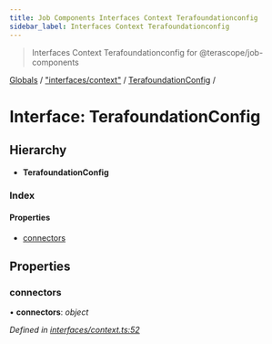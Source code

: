 ```yaml
---
title: Job Components Interfaces Context Terafoundationconfig
sidebar_label: Interfaces Context Terafoundationconfig
---
```


> Interfaces Context Terafoundationconfig for @terascope/job-components

[Globals](../overview.md) / ["interfaces/context"](../modules/_interfaces_context_.md) / [TerafoundationConfig](_interfaces_context_.terafoundationconfig.md) /

# Interface: TerafoundationConfig

## Hierarchy

* **TerafoundationConfig**

### Index

#### Properties

* [connectors](_interfaces_context_.terafoundationconfig.md#connectors)

## Properties

###  connectors

• **connectors**: *object*

*Defined in [interfaces/context.ts:52](https://github.com/terascope/teraslice/tree/0c8b1cfadd6cd255811e506264906c5373f2ebea/packages/job-components/interfaces/context.ts#L52)*
